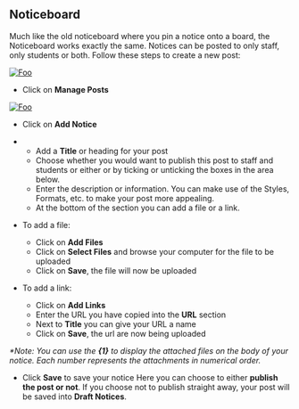 ## **Noticeboard**

Much like the old noticeboard where you pin a notice onto a board, the Noticeboard works exactly the same.  Notices can be posted to only staff, only students or both.
Follow these steps to create a new post:

<a href="https://studentmanager.blob.core.windows.net/resources/7e3fc1b0-355b-4c18-9d83-5c38c4536697.png" rel="Manage Posts">![Foo](https://studentmanager.blob.core.windows.net/resources/7e3fc1b0-355b-4c18-9d83-5c38c4536697.png)
 </a>
 
  - Click on **Manage Posts**
   
 <a href="https://studentmanager.blob.core.windows.net/resources/fd1ecd1b-ea1a-4378-99ea-a7e80915db5f.png" rel="Manage Posts">![Foo](https://studentmanager.blob.core.windows.net/resources/fd1ecd1b-ea1a-4378-99ea-a7e80915db5f.png)
</a>   
  - Click on **Add Notice**
  - 
      - Add a **Title** or heading for your post
      - Choose whether you would want to publish this post to staff and students or either or by ticking or unticking the boxes
  in the area below.
      - Enter the description or information.  You can make use of the Styles, Formats, etc. to make your post more appealing.
      - At the bottom of the section you can add a file or a link.  

   - To add a file:
      - Click on **Add Files**
      - Click on **Select Files** and browse your computer for the file to be uploaded
      - Click on **Save**, the file will now be uploaded

   - To add a link:
      - Click on **Add Links**
      - Enter the URL you have copied into the **URL** section
      - Next to **Title** you can give your URL a name
      - Click on **Save**, the url are now being uploaded
  
_*Note: You can use the **{1}** to display the attached files on the body of your notice.  Each number represents the attachments in numerical order._

  - Click **Save** to save your notice
  Here you can choose to either **publish the post or not**.  If you choose not to publish straight away, your post will be saved into **Draft Notices**.
<!--stackedit_data:
eyJoaXN0b3J5IjpbLTE2NjEyNjI5MSwxODE5MjkzMjU2LDY1Nz
U1NzQwMCwtMTAxMDY0Mjk3OCwtNzIyNTEyMzc5LDk2MDk5MDI1
MCwtMTMxMzgyMjgzMV19
-->